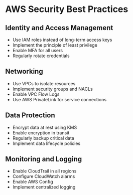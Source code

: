 # AWS Security Best Practices

## Identity and Access Management

- Use IAM roles instead of long-term access keys
- Implement the principle of least privilege
- Enable MFA for all users
- Regularly rotate credentials

## Networking

- Use VPCs to isolate resources
- Implement security groups and NACLs
- Enable VPC Flow Logs
- Use AWS PrivateLink for service connections

## Data Protection

- Encrypt data at rest using KMS
- Enable encryption in transit
- Regularly backup critical data
- Implement data lifecycle policies

## Monitoring and Logging

- Enable CloudTrail in all regions
- Configure CloudWatch alarms
- Enable AWS Config
- Implement centralized logging
